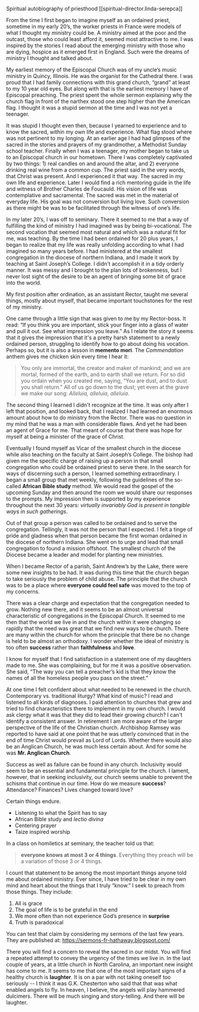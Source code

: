 Spiritual autobiography of priesthood [[spiritual-director.linda-serepca]]

From the time I first began to imagine myself as an ordained priest, sometime in my early 20’s, the worker priests in France were models of what I thought my ministry could be.  A ministry aimed at the poor and the outcast, those who could least afford it, seemed most attractive to me. I was inspired by the stories I read about the emerging ministry with those who are dying, hospice as it emerged first in England. Such were the dreams of ministry I thought and talked about.
  
My earliest memory of the Episcopal Church was of my uncle’s music ministry in Quincy, Illinois. He was the organist for the Cathedral there. I was proud that I had family connections with this grand church, “grand” at least to my 10 year old eyes. But along with that is the earliest memory I have of Episcopal preaching. The priest spent the whole sermon explaining why the church flag in front of the narthex stood one step higher than the American flag. I thought it was a stupid sermon at the time and I was not yet a teenager.
  
It was stupid I thought even then, because I yearned to experience and to know the sacred, within my own life and experience. What flag stood where was not pertinent to my longing. At an earlier age I had had glimpses of the sacred in the stories and prayers of my grandmother, a Methodist Sunday school teacher. Finally when I was a teenager, my mother began to take us to an Episcopal church in our hometown. There I was completely captivated by two things: 1) real candles on and around the altar, and 2) everyone drinking real wine from a common cup. The priest said in the very words, that Christ was present. And I experienced it that way. The sacred in my own life and experience. Later I would find a rich mentoring guide in the life and witness of Brother Charles de Foucauld. His vision of life was contemplative and sacramental. The sacred was met in the material of everyday life. His goal was not conversion but living love. Such conversion as there might be was to be facilitated through the witness of one’s life.
  
In my later 20’s, I was off to seminary. There it seemed to me that a way of fulfilling the kind of ministry I had imagined was by being bi-vocational. The second vocation that seemed most natural and which was a natural fit for me, was teaching. By the time I had been ordained for 20 plus years, I began to realize that my life was really unfolding according to what I had imagined so many years before. I had ministered at the smallest congregation in the diocese of northern Indiana, and I made it work by teaching at Saint Joseph’s College. I didn't accomplish it in a tidy orderly manner. It was messy and I brought to the plan lots of brokenness, but I never lost sight of the desire to be an agent of bringing some bit of grace into the world.
  
My first position after ordination, as an assistant Rector, taught me several things, mostly about myself, that became important touchstones for the rest of my ministry.
  
One came through a little sign that was given to me by my Rector-boss. It read: “If you think you are important, stick your finger into a glass of water and pull it out. See what impression you leave.” As I relate the story it seems that it gives the impression that it's a pretty harsh statement to a newly ordained person, struggling to identify how to go about doing his vocation. Perhaps so, but it is also a lesson in **memento mori**. The *Commendation* anthem gives me chicken skin every time I hear it:
  
> You only are immortal, the creator and maker of mankind; and we are mortal, formed of the earth, and to earth shall we return. For so did you ordain when you created me, saying, “You are dust, and to dust you shall return.” All of us go down to the dust; yet even at the grave we make our song: *Alleluia, alleluia, alleluia*.
  
The second thing I learned I didn't recognize at the time. It was only after I left that position, and looked back, that I realized I had learned an enormous amount about how to do ministry from the Rector. There was no question in my mind that he was a man with considerable flaws. And yet he had been an agent of Grace for me. That meant of course that there was hope for myself at being a minister of the grace of Christ.
  
Eventually I found myself as Vicar of the smallest church in the diocese while also teaching on the faculty at Saint Joseph’s College. The bishop had given me the specific charge of raising up a person in that small congregation who could be ordained priest to serve there. In the search for ways of discerning such a person, I learned something extraordinary. I began a small group that met weekly, following the guidelines of the so-called **African Bible study** method. We would read the gospel of the upcoming Sunday and then around the room we would share our responses to the prompts. My impression then is supported by my experience throughout the next 30 years: *virtually invariably God is present in tangible ways in such gatherings*. 
  
Out of that group a person was called to be ordained and to serve the congregation. Tellingly, it was not the person that I expected. I felt a tinge of pride and gladness when that person became the first woman ordained in the diocese of northern Indiana. She went on to urge and lead that small congregation to found a mission offshoot. The smallest church of the Diocese became a leader and model for planting new ministries.
  
When I became Rector of a parish, Saint Andrew’s by the Lake, there were some new insights to be had. It was during this time that the church began to take seriously the problem of child abuse. The principle that the church was to be a place where **everyone could feel safe** was moved to the top of my concerns. 
  
There was a clear charge and expectation that the congregation needed to grow. Nothing new there, and it seems to be an almost universal characteristic of congregations in the Episcopal Church. It seemed to me then that the world we live in and the church within it were changing so rapidly that the need was  great that we find new ways to be church. There are many within the church for whom the principle that there be no change is held to be almost an orthodoxy. I wonder whether the ideal of ministry is too often **success** rather than **faithfulness** and **love**.
  
I know for myself that I find satisfaction in a statement one of my daughters made to me. She was complaining, but for me it was a positive observation. She said, “The way you can tell a preacher’s kid is that they know the names of all the homeless people you pass on the street.”
  
At one time I felt confident about what needed to be renewed in the church. Contemporary vs. traditional liturgy? What kind of music? I read and listened to all kinds of diagnoses. I paid attention to churches that grew and tried to find characteristics there to implement in my own church. I would ask clergy what it was that they did to lead their growing church? I can't identify a consistent answer. In retirement I am more aware of the larger perspective of the life of the Christian church. Archbishop Ramsey was reported to have said at one point that he was utterly convinced that in the end of time Christ would prevail as Lord of Lords. Whether there would also be an Anglican Church, he was much less certain about. And for some he was **Mr. Anglican Church**.

Success as well as failure can be found in any church. Inclusivity would seem to be an essential and fundamental principle for the church. I lament, however, that in seeking inclusivity, our church seems unable to prevent the schisms that continue in our time. How do we measure **success**? Attendance? Finances? Lives changed toward love?
  
Certain things endure.

- Listening to what the Spirit has to say
- African Bible study and *lectio divina*
- Centering prayer
- Taize inspired worship
  
In a class on homiletics at seminary, the teacher told us that:
 
> **everyone knows at most 3 or 4 things**. Everything they preach will be a variation of those 3 or 4 things. 

I count that statement to be among the most important things anyone told me about ordained ministry. Ever since, I have tried to be clear in my own mind and heart about the things that I truly “know.” I seek to preach from those things. They include:
  
  1. All is grace
  2. The goal of life is to be grateful in the end
  3. We more often than not experience God’s presence in **surprise**
  4. Truth is paradoxical
  
You can test that claim by considering my sermons of the last few years. They are published at: https://sermons-fr-hathaway.blogspot.com/

There you will find a concern to reveal the sacred in our midst. You will find a repeated attempt to convey the urgency of the times we live in. In the last couple of years, at a little church in North Carolina, an important new insight has come to me. It seems to me that one of the most important signs of a healthy church is **laughter**. It is on a par with not taking oneself too seriously -- I think it was G.K. Chesterton who said that that was what enabled angels to fly. In heaven, I believe, the angels will play hammered dulcimers. There will be much singing and story-telling. And there will be laughter.